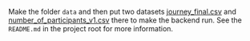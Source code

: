 Make the folder `data` and then put two datasets [journey_final.csv](https://drive.google.com/file/d/1wzgC1ihtMYnI_lOVWHvuT6L3nqYNYXAu/view?usp=sharing) and [number_of_participants_v1.csv](https://drive.google.com/file/d/1TGquUg79TNDJh-tcv5fEqGrR-7Tugusl/view?usp=sharing) there to make the backend run. See the `README.md` in the project root for more information.

